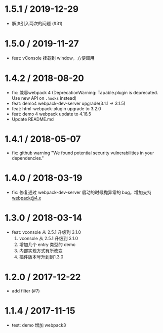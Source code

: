 
1.5.1 / 2019-12-29
==================

  * 解决引入两次的问题 (#31)

1.5.0 / 2019-11-27
==================

  * feat: vConsole 挂载到 window，方便调用

1.4.2 / 2018-08-20
==================

  * fix: 兼容webpack 4 (DeprecationWarning: Tapable.plugin is deprecated. Use new API on `.hooks` instead)
  * feat: demo4 webpack-dev-server upgrade(3.1.1 -> 3.1.5)
  * feat: html-webpack-plugin upgrade to 3.2.0
  * feat: demo 4 webpack update to 4.16.5
  * Update README.md

1.4.1 / 2018-05-07
==================

  * fix: github warning "We found potential security vulnerabilities in your dependencies."

1.4.0 / 2018-03-19
==================

  * fix: 修复通过 webpack-dev-server 启动的时候抛异常的 bug，增加支持 webpack@4.x

1.3.0 / 2018-03-14
==================

  * feat: vconsole 从 2.5.1 升级到 3.1.0
	1. vconsole 从 2.5.1 升级到 3.1.0
	2. 增加几个 entry 类型的 demo
	3. 内部实现方式有所改变
	4. 插件版本号升到到1.3.0

1.2.0 / 2017-12-22
==================

  * add filter (#7)

1.1.4 / 2017-11-15
==================

 * test: demo 增加 webpack3
